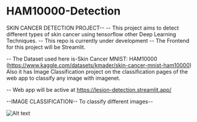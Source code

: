 # HAM10000-Detection
SKIN CANCER DETECTION PROJECT--
-- This project aims to detect different types of skin cancer using tensorflow other Deep Learning Techniques. -- This repo is currently under development -- The Frontend for this project will be Streamlit.

-- The Dataset used here is-Skin Cancer MNIST: HAM10000 (https://www.kaggle.com/datasets/kmader/skin-cancer-mnist-ham10000)
Also it has Image Classification project on the classification pages of the web app to classify any image with imagenet.

-- Web app will be active at https://lesion-detection.streamlit.app/

--IMAGE CLASSIFICATION--
To classify different images--

![Alt text](https://drive.google.com/file/d/1vft6LHzH8j6FV558w91rO52rGH4Qittk/view?usp=sharing)

